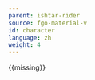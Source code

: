 ```yaml
---
parent: ishtar-rider
source: fgo-material-v
id: character
language: zh
weight: 4
---
```


{{missing}}
